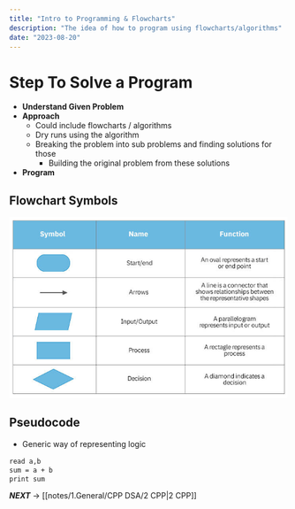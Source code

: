 ```yaml
---
title: "Intro to Programming & Flowcharts"
description: "The idea of how to program using flowcharts/algorithms"
date: "2023-08-20"
---
```


# Step To Solve a Program
- **Understand Given Problem**
- **Approach**
	- Could include flowcharts / algorithms
	- Dry runs using the algorithm
	- Breaking the problem into sub problems and finding solutions for those
		- Building the original problem from these solutions
- **Program**

## Flowchart Symbols
![](notes/1.General/CPP%20DSA/attachments/Pasted%20image%2020230820175057.jpg)

## Pseudocode
- Generic way of representing logic
```pseudocode
read a,b
sum = a + b
print sum
```

**_NEXT_** &rarr; [[notes/1.General/CPP DSA/2 CPP|2 CPP]]